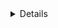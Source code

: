 <details>
  <div align="center">
    ![](https://github-readme-stats.vercel.app/api?username=theoch3n&theme=tokyonight&hide_border=false&include_all_commits=true&count_private=false)<br/>
    ![](https://github-readme-streak-stats.herokuapp.com/?user=theoch3n&theme=tokyonight&hide_border=false)<br/>
    ![](https://github-readme-stats.vercel.app/api/top-langs/?username=theoch3n&theme=tokyonight&hide_border=false&include_all_commits=true&count_private=false&layout=compact)<br/>
    ![](https://github-readme-activity-graph.vercel.app/graph?username=theoch3n&theme=tokyo-night)
  </div>
</details>
